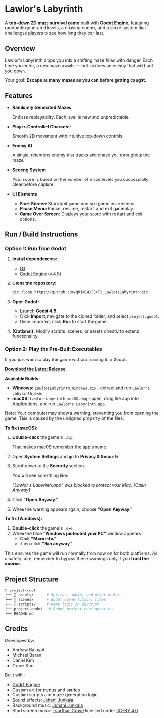 # Lawlor's Labyrinth

A **top-down 2D maze survival game** built with **Godot Engine**, featuring randomly generated levels, a chasing enemy, and a score system that challenges players to see how long they can last.

## Overview

Lawlor's Labyrinth drops you into a shifting maze filled with danger. Each time you enter, a new maze awaits — but so does an enemy that will hunt you down.

Your goal: **Escape as many mazes as you can before getting caught.**

## Features

- **Randomly Generated Mazes**

  Endless replayability. Each level is new and unpredictable.

- **Player-Controlled Character**

  Smooth 2D movement with intuitive top-down controls.

- **Enemy AI**

   A single, relentless enemy that tracks and chase you throughout the maze.

- **Scoring System**

  Your score is based on the number of maze levels you successfully clear before capture.

- **UI Elements**
  - **Start Screen:** Start/quit game and see game instructions.
  - **Pause Menu:** Pause, resume, restart, and exit gameplay.
  - **Game Over Screen:** Displays your score with restart and exit options.

## Run / Build Instructions

### Option 1: Run from Godot

1. **Install dependencies:**
   - [Git](https://git-scm.com/)
   - [Godot Engine](https://godotengine.org/) (v.4.5)

3. **Clone the repository:**
   ```bash
   git clone https://github.com/gkim14/CS471_LawlorsLabyrinth.git
   ```
4. **Open Godot:**
   - Launch **Godot 4.5**.
   - Click **Import**, navigate to the cloned folder, and select `project.godot`.
   - Once imported, click **Run** to start the game.
5. **(Optional):** Modify scripts, scenes, or assets directly to extend functionality.

### Option 2: Play the Pre-Built Executables
If you just want to play the game without running it in Godot:

[**Download the Latest Release**](https://github.com/gkim14/CS471_LawlorsLabyrinth/releases/latest)

**Available Builds:**
- **Windows:** `LawlorsLabyrinth_Windows.zip` - extract and run `Lawlor's Labyrinth.exe`.
- **macOS:** `LawlorsLabyrinth_macOS.dmg` - open, drag the app into Applications, and run `Lawlor's Labyrinth.app`.
  
Note: Your computer may show a warning, preventing you from opening the game. This is caused by the unsigned property of the files.

**To fix (macOS):**
1. **Double-click** the game's `.app`.
   
   That makes macOS remember the app's name.
   
2. Open **System Settings** and go to **Privacy & Security**.
3. Scroll down to the **Security** section.
   
   You will see something like:
   
   *"Lawlor's Labyrinth.app" was blocked to protect your Mac. [Open Anyway]*
   
4. Click **"Open Anyway."**
5. When the warning appears again, choose **"Open Anyway."**

**To fix (Windows):**
1. **Double-click** the game's `.exe`.
2. When the blue **"Windows protected your PC"** window appears:
   - Click **"More info."**
   - Then click **"Run anyway."**

This ensures the game will run normally from now on for both platforms. As a safety note, remember to bypass these warnings only if you **trust the source**.

## Project Structure
```bash
📂 project-root
├── 📁 assets/      # Sprites, audio, and other media
├── 📁 scenes/      # Godot scene (.tscn) files
├── 📁 scripts/     # Game logic in GDScript
├── project.godot   # Godot project configuration
└── README.md
```

## Credits
Developed by:
- Andrew Baluyot
- Michael Baran
- Daniel Kim
- Grace Kim

Built with:
- [Godot Engine](https://godotengine.org/)
- Custom art for menus and sprites
- Custom scripts and maze generation logic
- Sound effects: [Juhani Junkala](https://opengameart.org/content/512-sound-effects-8-bit-style)
- Background music: [Juhani Junkala](https://opengameart.org/content/5-chiptunes-action)
- Start screen music: [Tsorthan Grove](https://opengameart.org/content/doubts) licensed under [CC-BY 4.0](https://creativecommons.org/licenses/by/4.0/)
